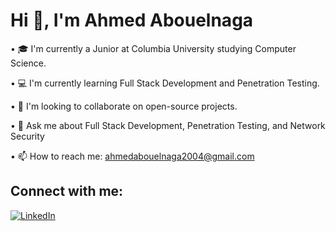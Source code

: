 # Hi 👋, I'm Ahmed Abouelnaga

• 🎓 I'm currently a Junior at Columbia University studying Computer Science.

• 💻 I'm currently learning Full Stack Development and Penetration Testing.

• 👥 I'm looking to collaborate on open-source projects.

• 💭 Ask me about Full Stack Development, Penetration Testing, and Network Security

• 📫 How to reach me: ahmedabouelnaga2004@gmail.com

## Connect with me:
[![LinkedIn](https://img.shields.io/badge/LinkedIn-0077B5?style=for-the-badge&logo=linkedin&logoColor=white)](https://www.linkedin.com/in/ahmed-abouelnaga-2a8017208/)




